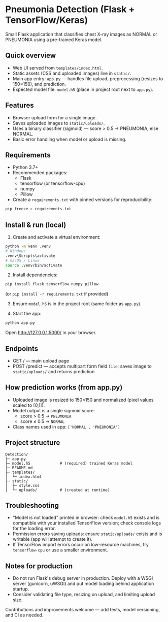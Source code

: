# Pneumonia Detection (Flask + TensorFlow/Keras)

Small Flask application that classifies chest X-ray images as NORMAL or PNEUMONIA using a pre-trained Keras model.

## Quick overview

- Web UI served from `templates/index.html`.
- Static assets (CSS and uploaded images) live in `static/`.
- Main app entry: `app.py` — handles file upload, preprocessing (resizes to 150×150), and prediction.
- Expected model file: `model.h5` (place in project root next to `app.py`).

## Features

- Browser upload form for a single image.
- Saves uploaded images to `static/uploads/`.
- Uses a binary classifier (sigmoid) — score > 0.5 → PNEUMONIA, else NORMAL.
- Basic error handling when model or upload is missing.

## Requirements

- Python 3.7+
- Recommended packages:
  - Flask
  - tensorflow (or tensorflow-cpu)
  - numpy
  - Pillow
- Create a `requirements.txt` with pinned versions for reproducibility:

```bash
pip freeze > requirements.txt
```

## Install & run (local)

1. Create and activate a virtual environment:

```bash
python -m venv .venv
# Windows
.venv\Scripts\activate
# macOS / Linux
source .venv/bin/activate
```

2. Install dependencies:

```bash
pip install flask tensorflow numpy pillow
```

(or `pip install -r requirements.txt` if provided)

3. Ensure `model.h5` is in the project root (same folder as `app.py`).

4. Start the app:

```bash
python app.py
```

Open http://127.0.0.1:5000/ in your browser.

## Endpoints

- GET / — main upload page
- POST /predict — accepts multipart form field `file`; saves image to `static/uploads/` and returns prediction

## How prediction works (from app.py)

- Uploaded image is resized to 150×150 and normalized (pixel values scaled to [0,1]).
- Model output is a single sigmoid score:
  - score > 0.5 → `PNEUMONIA`
  - score ≤ 0.5 → `NORMAL`
- Class names used in app: `['NORMAL', 'PNEUMONIA']`

## Project structure

```
Detection/
├─ app.py
├─ model.h5             # (required) trained Keras model
├─ README.md
├─ templates/
│  └─ index.html
├─ static/
│  ├─ style.css
│  └─ uploads/          # (created at runtime)
```

## Troubleshooting

- "Model is not loaded" printed in browser: check `model.h5` exists and is compatible with your installed TensorFlow version; check console logs for the loading error.
- Permission errors saving uploads: ensure `static/uploads/` exists and is writable (app will attempt to create it).
- If TensorFlow import errors occur on low-resource machines, try `tensorflow-cpu` or use a smaller environment.

## Notes for production

- Do not run Flask's debug server in production. Deploy with a WSGI server (gunicorn, uWSGI) and put model loading behind application startup.
- Consider validating file type, resizing on upload, and limiting upload size.

Contributions and improvements welcome — add tests, model versioning, and CI as needed.
